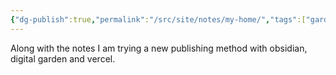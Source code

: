 ```yaml
---
{"dg-publish":true,"permalink":"/src/site/notes/my-home/","tags":["gardenEntry"]}
---
```



Along with the notes I am trying a new publishing method with obsidian, digital garden and vercel.